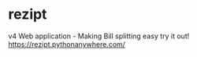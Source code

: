 # rezipt
v4
Web application - Making Bill splitting easy
try it out!
https://rezipt.pythonanywhere.com/
